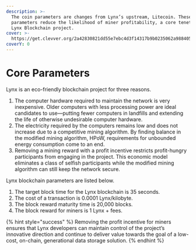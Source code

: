 ```yaml
---
description: >-
  The coin parameters are changes from Lynx’s upstream, Litecoin. These
  parameters reduce the likelihood of miner profitability, a core tenet of the
  Lynx Blockchain project.
cover: >-
  https://get.clevver.org/2a42830821dd55e7ebc4d3f14317b9b0235062a98840513d8c4f106e5d8c90d1.png
coverY: 0
---
```


# Core Parameters

Lynx is an eco-friendly blockchain project for three reasons.&#x20;

1. The computer hardware required to maintain the network is very inexpensive. Older computers with less processing power are ideal candidates to use—putting fewer computers in landfills and extending the life of otherwise undesirable computer hardware.
2. The electricity required by the computers remains low and does not increase due to a competitive mining algorithm. By finding balance in the modified mining algorithm, HPoW, requirements for unbounded energy consumption come to an end.
3. Removing a mining reward with a profit incentive restricts profit-hungry participants from engaging in the project. This economic model eliminates a class of selfish participants while the modified mining algorithm can still keep the network secure.

Lynx blockchain parameters are listed below.

1. The target block time for the Lynx blockchain is 35 seconds.
2. The cost of a transaction is 0.0001 Lynx/kilobyte.
3. The block reward maturity time is 20,000 blocks.
4. The block reward for miners is 1 Lynx + fees.

{% hint style="success" %}
Removing the profit incentive for miners ensures that Lynx developers can maintain control of the project’s innovative direction and continue to deliver value towards the goal of a low-cost, on-chain, generational data storage solution.
{% endhint %}
